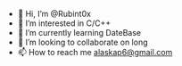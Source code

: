 - 👋 Hi, I’m @Rubint0x
- 👀 I’m interested in C/C++
- 🌱 I’m currently learning DateBase
- 💞️ I’m looking to collaborate on long
- 📫 How to reach me alaskap6@gmail.com

<!---
Rubint0x/Rubint0x is a ✨ special ✨ repository because its `README.md` (this file) appears on your GitHub profile.
You can click the Preview link to take a look at your changes.
--->
